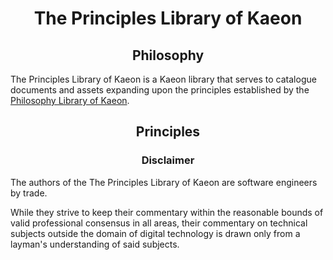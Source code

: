 <h1 align="center">The Principles Library of Kaeon</h1>

<h2 align="center">Philosophy</h2>

The Principles Library of Kaeon is a Kaeon library that serves to catalogue documents and assets
expanding upon the principles established by the [Philosophy Library of Kaeon](https://github.com/Atlas-of-Kaeon/The-Philosophy-Library-of-Kaeon).

<h2 align="center">Principles</h2>

<h3 align="center">Disclaimer</h3>

The authors of the The Principles Library of Kaeon are software engineers by trade.
				
While they strive to keep their commentary within the reasonable bounds of valid professional
consensus in all areas, their commentary on technical subjects outside the domain of digital
technology is drawn only from a layman's understanding of said subjects.